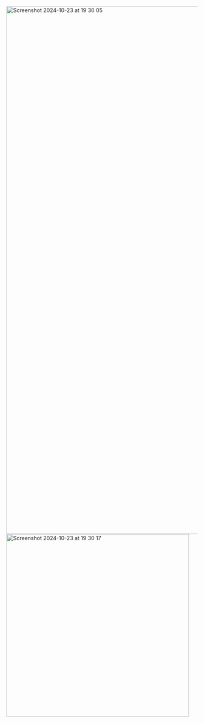 


<img width="1390" alt="Screenshot 2024-10-23 at 19 30 05" src="https://github.com/user-attachments/assets/0d7e67bc-47d8-4591-b4ba-19b15f09a49f">
<img width="481" alt="Screenshot 2024-10-23 at 19 30 17" src="https://github.com/user-attachments/assets/61f41464-a625-4842-9891-2e420a1df968">
